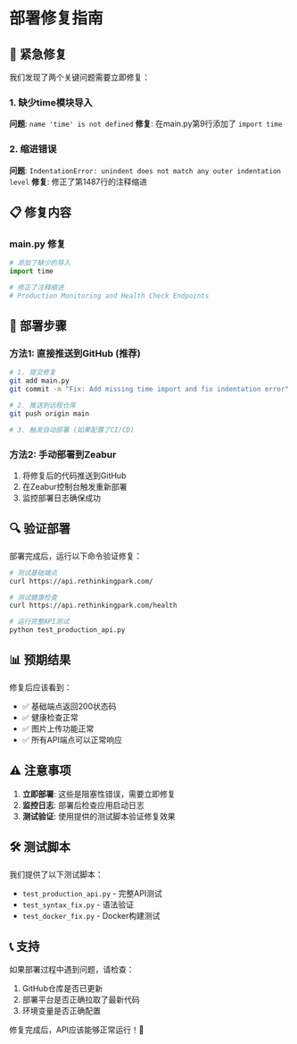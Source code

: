 # 部署修复指南

## 🚨 紧急修复

我们发现了两个关键问题需要立即修复：

### 1. 缺少time模块导入
**问题**: `name 'time' is not defined`
**修复**: 在main.py第9行添加了 `import time`

### 2. 缩进错误
**问题**: `IndentationError: unindent does not match any outer indentation level`
**修复**: 修正了第1487行的注释缩进

## 📋 修复内容

### main.py 修复
```python
# 添加了缺少的导入
import time

# 修正了注释缩进
# Production Monitoring and Health Check Endpoints
```

## 🚀 部署步骤

### 方法1: 直接推送到GitHub (推荐)
```bash
# 1. 提交修复
git add main.py
git commit -m "Fix: Add missing time import and fix indentation error"

# 2. 推送到远程仓库
git push origin main

# 3. 触发自动部署 (如果配置了CI/CD)
```

### 方法2: 手动部署到Zeabur
1. 将修复后的代码推送到GitHub
2. 在Zeabur控制台触发重新部署
3. 监控部署日志确保成功

## 🔍 验证部署

部署完成后，运行以下命令验证修复：

```bash
# 测试基础端点
curl https://api.rethinkingpark.com/

# 测试健康检查
curl https://api.rethinkingpark.com/health

# 运行完整API测试
python test_production_api.py
```

## 📊 预期结果

修复后应该看到：
- ✅ 基础端点返回200状态码
- ✅ 健康检查正常
- ✅ 图片上传功能正常
- ✅ 所有API端点可以正常响应

## ⚠️ 注意事项

1. **立即部署**: 这些是阻塞性错误，需要立即修复
2. **监控日志**: 部署后检查应用启动日志
3. **测试验证**: 使用提供的测试脚本验证修复效果

## 🛠️ 测试脚本

我们提供了以下测试脚本：
- `test_production_api.py` - 完整API测试
- `test_syntax_fix.py` - 语法验证
- `test_docker_fix.py` - Docker构建测试

## 📞 支持

如果部署过程中遇到问题，请检查：
1. GitHub仓库是否已更新
2. 部署平台是否正确拉取了最新代码
3. 环境变量是否正确配置

修复完成后，API应该能够正常运行！🎉